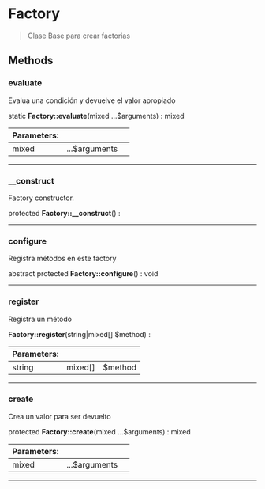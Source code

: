 
                                                                                                                                            
    
# Factory


> Clase Base para crear factorias
>
> 








## Methods

### evaluate
Evalua una condición y devuelve el valor apropiado


static **Factory::evaluate**(mixed ...$arguments) : mixed


|Parameters: | | |
| --- | --- | --- |
|mixed |...$arguments |  |

---


### __construct
Factory constructor.


protected **Factory::__construct**() : 



---


### configure
Registra métodos en este factory


abstract protected **Factory::configure**() : void



---


### register
Registra un método


**Factory::register**(string|mixed[] $method) : 


|Parameters: | | |
| --- | --- | --- |
|string|mixed[] |$method |  |

---


### create
Crea un valor para ser devuelto


protected **Factory::create**(mixed ...$arguments) : mixed


|Parameters: | | |
| --- | --- | --- |
|mixed |...$arguments |  |

---


                                                                                                                                                                                                                                                                                                                                                                                                            
    
                                                                                                                                                                                                                                                                             
                